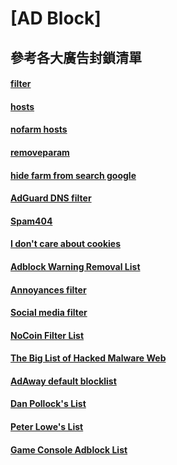 # [AD Block]

## 參考各大廣告封鎖清單

#### [filter](https://raw.githubusercontent.com/MRLIN716/AdGuardHome/main/filter.txt)
#### [hosts](https://raw.githubusercontent.com/MRLIN716/AdGuardHome/main/hosts.txt)
#### [nofarm hosts](https://raw.githubusercontent.com/MRLIN716/AdGuardHome/main/nofarm_hosts.txt)
#### [removeparam](https://raw.githubusercontent.com/MRLIN716/AdGuardHome/main/removeparam.txt)
#### [hide farm from search google](https://raw.githubusercontent.com/MRLIN716/AdGuardHome/main/hide_farm_from_search.txt)

#### [AdGuard DNS filter](https://adguardteam.github.io/AdGuardSDNSFilter/Filters/filter.txt)
#### [Spam404](https://raw.githubusercontent.com/Spam404/lists/master/main-blacklist.txt)
#### [I don't care about cookies](https://www.i-dont-care-about-cookies.eu/abp/)
#### [Adblock Warning Removal List](https://easylist-downloads.adblockplus.org/antiadblockfilters.txt)
#### [Annoyances filter](https://raw.githubusercontent.com/AdguardTeam/FiltersRegistry/master/filters/filter_14_Annoyances/filter.txt)
#### [Social media filter](https://raw.githubusercontent.com/AdguardTeam/FiltersRegistry/master/filters/filter_4_Social/filter.txt)
#### [NoCoin Filter List](https://raw.githubusercontent.com/hoshsadiq/adblock-nocoin-list/master/hosts.txt)
#### [The Big List of Hacked Malware Web](https://raw.githubusercontent.com/mitchellkrogza/The-Big-List-of-Hacked-Malware-Web-Sites/master/hosts)
#### [AdAway default blocklist](https://adaway.org/hosts.txt)
#### [Dan Pollock's List](https://someonewhocares.org/hosts/zero/hosts)
#### [Peter Lowe's List](https://pgl.yoyo.org/adservers/serverlist.php?hostformat=adblockplus&showintro=1&mimetype=plaintext)
#### [Game Console Adblock List](https://raw.githubusercontent.com/DandelionSprout/adfilt/master/GameConsoleAdblockList.txt)
